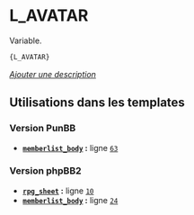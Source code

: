 # L_AVATAR


Variable.

```html
{L_AVATAR}
```

[*Ajouter une description*](https://fa-tvars.appspot.com/var/L_AVATAR)

## Utilisations dans les templates

### Version PunBB
* __[`memberlist_body`](../tpl/var/punbb/memberlist_body.md#readme) :__ ligne [`63`](../tpl/src/punbb/memberlist_body.tpl#L63)

### Version phpBB2
* __[`rpg_sheet`](../tpl/var/subsilver/rpg_sheet.md#readme) :__ ligne [`10`](../tpl/src/subsilver/rpg_sheet.tpl#L10)
* __[`memberlist_body`](../tpl/var/subsilver/memberlist_body.md#readme) :__ ligne [`24`](../tpl/src/subsilver/memberlist_body.tpl#L24)